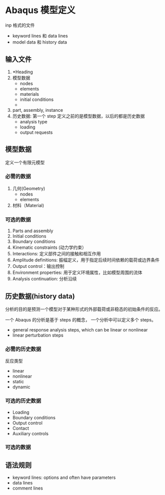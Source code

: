 # Abaqus 模型定义

inp 格式的文件

* keyword lines 和 data lines 
* model data 和 history data


## 输入文件

1. *Heading 
1. 模型数据
    + nodes
    + elements
    + materials
    + initial conditions
    +
1. part, assembly, instance
1. 历史数据: 第一个 step 定义之前的是模型数据，以后的都是历史数据
    + analysis type
    + loading
    + output requests

## 模型数据

定义一个有限元模型

### 必需的数据

1. 几何(Geometry)
    + nodes
    + elements
1. 材料（Material)

### 可选的数据

1. Parts and assembly
1. Initial conditions
1. Boundary conditions
1. Kinematic constraints (动力学约束）
1. Interactions: 定义部件之间的接触和相互作用
1. Amplitude definitions: 振幅定义，用于指定后续时间依赖的载荷或边界条件
1. Output control：输出控制
1. Environment properties: 用于定义环境属性，比如模型周围的流体
1. Analysis continuation: 分析沿续
  

## 历史数据(history data)

分析的目的是预测一个模型对于某种形式的外部载荷或非稳态的初始条件的反应。

一个 Abaqus 的分析是基于 steps 的概念， 一个分析中可以定义多个 steps。

* general response analysis steps, which can be linear or nonlinear
* linear perturbation steps


### 必需的历史数据

反应类型

* linear
* nonlinear
* static
* dynamic

### 可选的历史数据

* Loading
* Boundary conditions
* Output control
* Contact
* Auxiliary controls

### 可选的数据




## 语法规则

* keyword lines: options and often have parameters
* data lines
* comment lines
